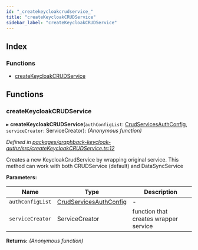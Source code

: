 ```yaml
---
id: "_createkeycloakcrudservice_"
title: "createKeycloakCRUDService"
sidebar_label: "createKeycloakCRUDService"
---
```


## Index

### Functions

* [createKeycloakCRUDService](_createkeycloakcrudservice_.md#createkeycloakcrudservice)

## Functions

###  createKeycloakCRUDService

▸ **createKeycloakCRUDService**(`authConfigList`: [CrudServicesAuthConfig](_keycloakconfig_.md#crudservicesauthconfig), `serviceCreator`: ServiceCreator): *(Anonymous function)*

*Defined in [packages/graphback-keycloak-authz/src/createKeycloakCRUDService.ts:12](https://github.com/aerogear/graphback/blob/b39280e7/packages/graphback-keycloak-authz/src/createKeycloakCRUDService.ts#L12)*

Creates a new KeycloakCrudService by wrapping original service.
This method can work with both CRUDService (default) and DataSyncService

**Parameters:**

Name | Type | Description |
------ | ------ | ------ |
`authConfigList` | [CrudServicesAuthConfig](_keycloakconfig_.md#crudservicesauthconfig) | - |
`serviceCreator` | ServiceCreator | function that creates wrapper service  |

**Returns:** *(Anonymous function)*
